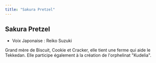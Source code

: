```yaml
---
title: "Sakura Pretzel"
---
```


Sakura Pretzel
--------------



* Voix Japonaise : Reiko Suzuki


Grand mère de Biscuit, Cookie et Cracker, elle tient une ferme qui aide le Tekkedan. Elle participe également à la création de l'orphelinat "Kudelia". 



